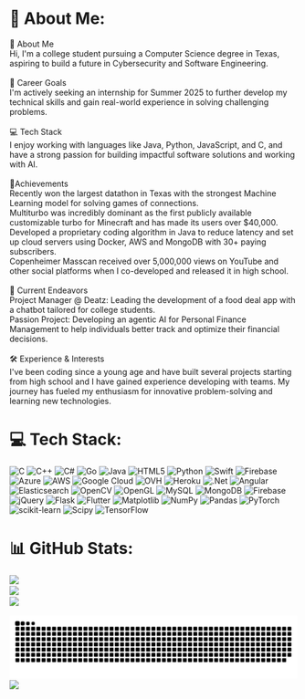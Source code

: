 # 💫 About Me:
👋 About Me<br>Hi, I'm a college student pursuing a Computer Science degree in Texas, aspiring to build a future in Cybersecurity and Software Engineering.<br><br>🌟 Career Goals<br>I'm actively seeking an internship for Summer 2025 to further develop my technical skills and gain real-world experience in solving challenging problems.<br><br>💻 Tech Stack<br>I enjoy working with languages like Java, Python, JavaScript, and C, and have a strong passion for building impactful software solutions and working with AI.<br><br>🎯Achievements<br>Recently won the largest datathon in Texas with the strongest Machine Learning model for solving games of connections.<br>Multiturbo was incredibly dominant as the first publicly available customizable turbo for Minecraft and has made its users over $40,000.<br>Developed a proprietary coding algorithm in Java to reduce latency and set up cloud servers using Docker, AWS and MongoDB with 30+ paying subscribers.<br>Copenheimer Masscan received over 5,000,000 views on YouTube and other social platforms when I co-developed and released it in high school.<br><br>🚀 Current Endeavors<br>Project Manager @ Deatz: Leading the development of a food deal app  with a chatbot tailored for college students.<br>Passion Project: Developing an agentic AI for Personal Finance Management to help individuals better track and optimize their financial decisions.<br><br>🛠 Experience & Interests<br>I've been coding since a young age and have built several projects starting from high school and I have gained experience developing with teams. My journey has fueled my enthusiasm for innovative problem-solving and learning new technologies.


# 💻 Tech Stack:
![C](https://img.shields.io/badge/c-%2300599C.svg?style=flat-square&logo=c&logoColor=white) ![C++](https://img.shields.io/badge/c++-%2300599C.svg?style=flat-square&logo=c%2B%2B&logoColor=white) ![C#](https://img.shields.io/badge/c%23-%23239120.svg?style=flat-square&logo=csharp&logoColor=white) ![Go](https://img.shields.io/badge/go-%2300ADD8.svg?style=flat-square&logo=go&logoColor=white) ![Java](https://img.shields.io/badge/java-%23ED8B00.svg?style=flat-square&logo=openjdk&logoColor=white) ![HTML5](https://img.shields.io/badge/html5-%23E34F26.svg?style=flat-square&logo=html5&logoColor=white) ![Python](https://img.shields.io/badge/python-3670A0?style=flat-square&logo=python&logoColor=ffdd54) ![Swift](https://img.shields.io/badge/swift-F54A2A?style=flat-square&logo=swift&logoColor=white) ![Firebase](https://img.shields.io/badge/firebase-%23039BE5.svg?style=flat-square&logo=firebase) ![Azure](https://img.shields.io/badge/azure-%230072C6.svg?style=flat-square&logo=microsoftazure&logoColor=white) ![AWS](https://img.shields.io/badge/AWS-%23FF9900.svg?style=flat-square&logo=amazon-aws&logoColor=white) ![Google Cloud](https://img.shields.io/badge/GoogleCloud-%234285F4.svg?style=flat-square&logo=google-cloud&logoColor=white) ![OVH](https://img.shields.io/badge/ovh-%23123F6D.svg?style=flat-square&logo=ovh&logoColor=#123F6D) ![Heroku](https://img.shields.io/badge/heroku-%23430098.svg?style=flat-square&logo=heroku&logoColor=white) ![.Net](https://img.shields.io/badge/.NET-5C2D91?style=flat-square&logo=.net&logoColor=white) ![Angular](https://img.shields.io/badge/angular-%23DD0031.svg?style=flat-square&logo=angular&logoColor=white) ![Elasticsearch](https://img.shields.io/badge/elasticsearch-%230377CC.svg?style=flat-square&logo=elasticsearch&logoColor=white) ![OpenCV](https://img.shields.io/badge/opencv-%23white.svg?style=flat-square&logo=opencv&logoColor=white) ![OpenGL](https://img.shields.io/badge/OpenGL-%23FFFFFF.svg?style=flat-square&logo=opengl) ![MySQL](https://img.shields.io/badge/mysql-4479A1.svg?style=flat-square&logo=mysql&logoColor=white) ![MongoDB](https://img.shields.io/badge/MongoDB-%234ea94b.svg?style=flat-square&logo=mongodb&logoColor=white) ![Firebase](https://img.shields.io/badge/firebase-a08021?style=flat-square&logo=firebase&logoColor=ffcd34) ![jQuery](https://img.shields.io/badge/jquery-%230769AD.svg?style=flat-square&logo=jquery&logoColor=white) ![Flask](https://img.shields.io/badge/flask-%23000.svg?style=flat-square&logo=flask&logoColor=white) ![Flutter](https://img.shields.io/badge/Flutter-%2302569B.svg?style=flat-square&logo=Flutter&logoColor=white) ![Matplotlib](https://img.shields.io/badge/Matplotlib-%23ffffff.svg?style=flat-square&logo=Matplotlib&logoColor=black) ![NumPy](https://img.shields.io/badge/numpy-%23013243.svg?style=flat-square&logo=numpy&logoColor=white) ![Pandas](https://img.shields.io/badge/pandas-%23150458.svg?style=flat-square&logo=pandas&logoColor=white) ![PyTorch](https://img.shields.io/badge/PyTorch-%23EE4C2C.svg?style=flat-square&logo=PyTorch&logoColor=white) ![scikit-learn](https://img.shields.io/badge/scikit--learn-%23F7931E.svg?style=flat-square&logo=scikit-learn&logoColor=white) ![Scipy](https://img.shields.io/badge/SciPy-%230C55A5.svg?style=flat-square&logo=scipy&logoColor=%white) ![TensorFlow](https://img.shields.io/badge/TensorFlow-%23FF6F00.svg?style=flat-square&logo=TensorFlow&logoColor=white)
# 📊 GitHub Stats:
![](https://github-readme-stats.vercel.app/api?username=hashPirate&theme=gruvbox&hide_border=false&include_all_commits=false&count_private=true)<br/>
![](https://github-readme-streak-stats.herokuapp.com/?user=hashPirate&theme=gruvbox&hide_border=false)<br/>
![](https://github-readme-stats.vercel.app/api/top-langs/?username=hashPirate&theme=gruvbox&hide_border=false&include_all_commits=false&count_private=true&layout=compact)

<picture>
  <source media="(prefers-color-scheme: dark)" srcset="https://raw.githubusercontent.com/hashPirate/hashPirate/output/github-snake-dark.svg" />
  <source media="(prefers-color-scheme: light)" srcset="https://raw.githubusercontent.com/hashPirate/hashPirate/output/github-snake.svg" />
  <img alt="github-snake" src="https://raw.githubusercontent.com/hashPirate/hashPirate/output/github-snake.svg" />
</picture>

<img src="https://komarev.com/ghpvc/?username=hashpirate&color=brightgreen">
